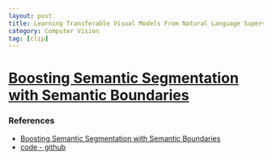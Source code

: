 ```yaml
---
layout: post
title: Learning Transferable Visual Models From Natural Language Supervision
category: Computer Vision
tag: [clip]
---
```


# [Boosting Semantic Segmentation with Semantic Boundaries](https://arxiv.org/abs/2304.09427)


### References
- [Boosting Semantic Segmentation with Semantic Boundaries](https://arxiv.org/abs/2304.09427)
- [code - github](https://github.com/haruishi43/boundary_boost_mmseg)